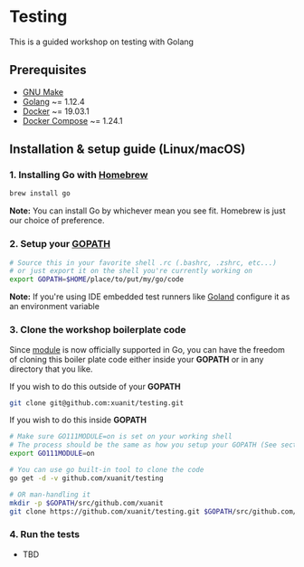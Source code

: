 # Testing

This is a guided workshop on testing with Golang

## Prerequisites

- [GNU Make](https://www.gnu.org/software/make/)
- [Golang](https://golang.org/) ~= 1.12.4
- [Docker](https://www.docker.com/) ~= 19.03.1
- [Docker Compose](https://docs.docker.com/compose/) ~= 1.24.1

## Installation & setup guide (Linux/macOS)

### 1. Installing Go with [Homebrew](https://brew.sh/)

```sh
brew install go
```

**Note:** You can install Go by whichever mean you see fit. Homebrew is just our choice of preference.

### 2. Setup your [GOPATH](https://github.com/golang/go/wiki/GOPATH)

```sh
# Source this in your favorite shell .rc (.bashrc, .zshrc, etc...)
# or just export it on the shell you're currently working on
export GOPATH=$HOME/place/to/put/my/go/code
```

**Note:** If you're using IDE embedded test runners like [Goland](https://www.jetbrains.com/go/) configure it as an environment variable

### 3. Clone the workshop boilerplate code

Since [module](https://github.com/golang/go/wiki/Modules) is now officially supported in Go, you can have the freedom of cloning this boiler plate code either inside your **GOPATH** or in any directory that you like.

If you wish to do this outside of your **GOPATH**

```sh
git clone git@github.com:xuanit/testing.git
```

If you wish to do this inside **GOPATH**

```sh
# Make sure GO111MODULE=on is set on your working shell
# The process should be the same as how you setup your GOPATH (See section 2.)
export GO111MODULE=on

# You can use go built-in tool to clone the code
go get -d -v github.com/xuanit/testing

# OR man-handling it
mkdir -p $GOPATH/src/github.com/xuanit
git clone https://github.com/xuanit/testing.git $GOPATH/src/github.com/xuanit/testing
```

### 4. Run the tests

- TBD
